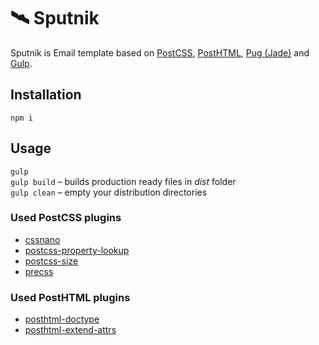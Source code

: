 # 🛰 Sputnik

Sputnik is Email template based on [PostCSS](https://github.com/postcss/postcss), [PostHTML](https://github.com/posthtml/posthtml), [Pug (Jade)](http://jade-lang.com) and [Gulp](http://gulpjs.com). 

## Installation

```
npm i
```

## Usage

`gulp`<br />
`gulp build` – builds production ready files in *dist* folder<br />
`gulp clean` – empty your distribution directories

### Used PostCSS plugins

- [cssnano](https://github.com/ben-eb/cssnano)
- [postcss-property-lookup](https://github.com/simonsmith/postcss-property-lookup)
- [postcss-size](https://github.com/postcss/postcss-size)
- [precss](https://github.com/jonathantneal/precss)

### Used PostHTML plugins
- [posthtml-doctype](https://github.com/posthtml/posthtml-doctype)
- [posthtml-extend-attrs](https://github.com/theprotein/posthtml-extend-attrs)
